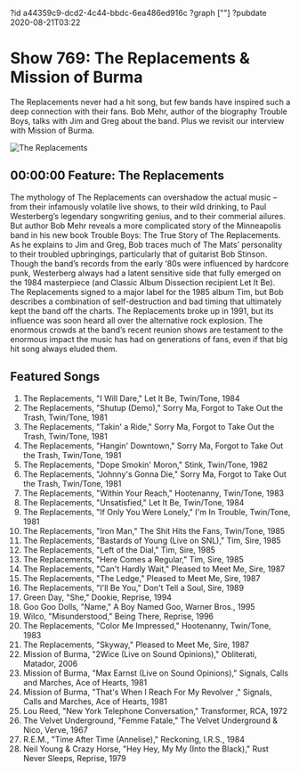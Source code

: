 ?id a44359c9-dcd2-4c44-bbdc-6ea486ed916c
?graph [""]
?pubdate 2020-08-21T03:22
# Show 769: The Replacements & Mission of Burma

The Replacements never had a hit song, but few bands have inspired such a deep connection with their fans. Bob Mehr, author of the biography Trouble Boys, talks with Jim and Greg about the band. Plus we revisit our interview with Mission of Burma.

![The Replacements](https://static.soundopinions.org/assets/567/2Y0.jpg)

## 00:00:00 Feature: The Replacements

The mythology of The Replacements can overshadow the actual music – from their infamously volatile live shows, to their wild drinking, to Paul Westerberg’s legendary songwriting genius, and to their commerial ailures. But author Bob Mehr reveals a more complicated story of the Minneapolis band in his new book Trouble Boys: The True Story of The Replacements. As he explains to Jim and Greg, Bob traces much of The Mats’ personality to their troubled upbringings, particularly that of guitarist Bob Stinson. Though the band’s records from the early ‘80s were influenced by hardcore punk, Westerberg always had a latent sensitive side that fully emerged on the 1984 masterpiece (and Classic Album Dissection recipient Let It Be). The Replacements signed to a major label for the 1985 album Tim, but Bob describes a combination of self-destruction and bad timing that ultimately kept the band off the charts. The Replacements broke up in 1991, but its influence was soon heard all over the alternative rock explosion. The enormous crowds at the band’s recent reunion shows are testament to the enormous impact the music has had on generations of fans, even if that big hit song always eluded them.

## Featured Songs

1. The Replacements, "I Will Dare," Let It Be, Twin/Tone, 1984
1. The Replacements, "Shutup (Demo)," Sorry Ma, Forgot to Take Out the Trash, Twin/Tone, 1981
1. The Replacements, "Takin' a Ride," Sorry Ma, Forgot to Take Out the Trash, Twin/Tone, 1981
1. The Replacements, "Hangin' Downtown," Sorry Ma, Forgot to Take Out the Trash, Twin/Tone, 1981
1. The Replacements, "Dope Smokin' Moron," Stink, Twin/Tone, 1982
1. The Replacements, "Johnny's Gonna Die," Sorry Ma, Forgot to Take Out the Trash, Twin/Tone, 1981
1. The Replacements, "Within Your Reach," Hootenanny, Twin/Tone, 1983
1. The Replacements, "Unsatisfied," Let It Be, Twin/Tone, 1984
1. The Replacements, "If Only You Were Lonely," I'm In Trouble, Twin/Tone, 1981
1. The Replacements, "Iron Man," The Shit Hits the Fans, Twin/Tone, 1985
1. The Replacements, "Bastards of Young (Live on SNL)," Tim, Sire, 1985
1. The Replacements, "Left of the Dial," Tim, Sire, 1985
1. The Replacements, "Here Comes a Regular," Tim, Sire, 1985
1. The Replacements, "Can't Hardly Wait," Pleased to Meet Me, Sire, 1987
1. The Replacements, "The Ledge," Pleased to Meet Me, Sire, 1987
1. The Replacements, "I'll Be You," Don't Tell a Soul, Sire, 1989
1. Green Day, "She," Dookie, Reprise, 1994
1. Goo Goo Dolls, "Name," A Boy Named Goo, Warner Bros., 1995
1. Wilco, "Misunderstood," Being There, Reprise, 1996
1. The Replacements, "Color Me Impressed," Hootenanny, Twin/Tone, 1983
1. The Replacements, "Skyway," Pleased to Meet Me, Sire, 1987
1. Mission of Burma, "2Wice (Live on Sound Opinions)," Obliterati, Matador, 2006
1. Mission of Burma, "Max Earnst (Live on Sound Opinions)," Signals, Calls and Marches, Ace of Hearts, 1981
1. Mission of Burma, "That's When I Reach For My Revolver ," Signals, Calls and Marches, Ace of Hearts, 1981
1. Lou Reed, "New York Telephone Conversation," Transformer, RCA, 1972
1. The Velvet Underground, "Femme Fatale," The Velvet Underground & Nico, Verve, 1967
1. R.E.M., "Time After Time (Annelise)," Reckoning, I.R.S., 1984
1. Neil Young & Crazy Horse, "Hey Hey, My My (Into the Black)," Rust Never Sleeps, Reprise, 1979